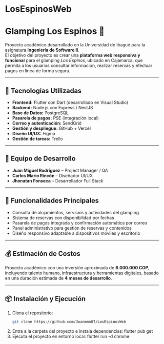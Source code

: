 # LosEspinosWeb
# Glamping Los Espinos 🌿

Proyecto académico desarrollado en la Universidad de Ibagué para la asignatura **Ingeniería de Software II**.  
El objetivo del proyecto es crear una **plataforma web responsiva y funcional** para el glamping *Los Espinos*, ubicado en Cajamarca, que permita a los usuarios consultar información, realizar reservas y efectuar pagos en línea de forma segura.

---

## 🚀 Tecnologías Utilizadas

- **Frontend:** Flutter con Dart (desarrollado en Visual Studio)
- **Backend:** Node.js con Express / NestJS
- **Base de Datos:** PostgreSQL
- **Pasarela de pagos:** PSE (integración local)
- **Correo y autenticación:** SendGrid
- **Gestión y despliegue:** GitHub + Vercel
- **Diseño UI/UX:** Figma
- **Gestión de tareas:** Trello

---

## 👥 Equipo de Desarrollo

- **Juan Miguel Rodríguez** – Project Manager / QA  
- **Carlos Mario Rincón** – Diseñador UI/UX  
- **Jhonatan Fonseca** – Desarrollador Full Stack  

---

## 📄 Funcionalidades Principales

- Consulta de alojamientos, servicios y actividades del glamping  
- Sistema de reservas con disponibilidad por fechas  
- Pasarela de pagos integrada y confirmación automática por correo  
- Panel administrativo para gestión de reservas y contenidos  
- Diseño responsivo adaptable a dispositivos móviles y escritorio  

---

## 💰 Estimación de Costos

Proyecto académico con una inversión aproximada de **6.000.000 COP**, incluyendo talento humano, infraestructura y herramientas digitales, basado en una duración estimada de **4 meses de desarrollo**.

---

## 📦 Instalación y Ejecución

1. Clona el repositorio:
   ```bash
   git clone https://github.com/Juanmmm07/LosEspinosWeb
2. Entra a la carpeta del proyecto e instala dependencias:
   flutter pub get
3. Ejecuta el proyecto en entorno local:
   flutter run -d chrome
